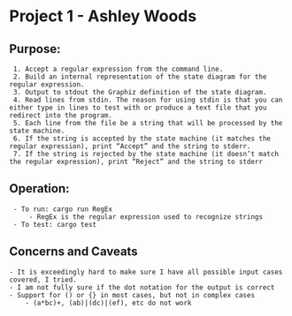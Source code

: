 # Project 1 - Ashley Woods
## Purpose: 
     1. Accept a regular expression from the command line.
     2. Build an internal representation of the state diagram for the regular expression.
     3. Output to stdout the Graphiz definition of the state diagram.
     4. Read lines from stdin. The reason for using stdin is that you can either type in lines to test with or produce a text file that you redirect into the program.
     5. Each line from the file be a string that will be processed by the state machine.
     6. If the string is accepted by the state machine (it matches the regular expression), print “Accept” and the string to stderr.
     7. If the string is rejected by the state machine (it doesn’t match the regular expression), print “Reject” and the string to stderr
 
 ## Operation:
     - To run: cargo run RegEx
         - RegEx is the regular expression used to recognize strings
     - To test: cargo test

## Concerns and Caveats
    - It is exceedingly hard to make sure I have all possible input cases covered, I tried.
    - I am not fully sure if the dot notation for the output is correct
    - Support for () or {} in most cases, but not in complex cases
        - (a*bc)+, (ab)|(dc)|(ef), etc do not work